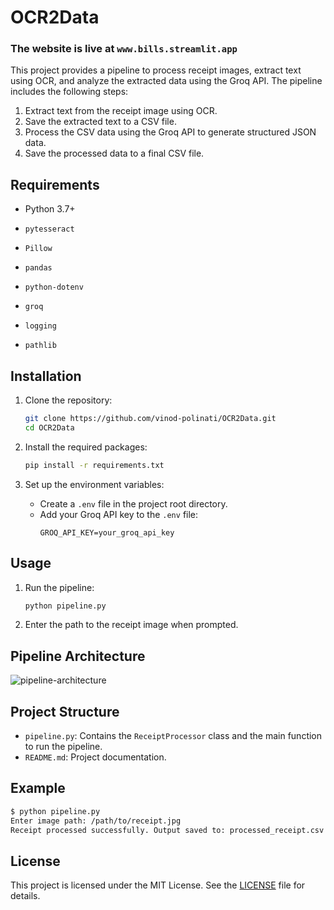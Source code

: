# OCR2Data
### The website is live at ```www.bills.streamlit.app```


This project provides a pipeline to process receipt images, extract text using OCR, and analyze the extracted data using the Groq API. The pipeline includes the following steps: 

1. Extract text from the receipt image using OCR.
2. Save the extracted text to a CSV file.
3. Process the CSV data using the Groq API to generate structured JSON data.
4. Save the processed data to a final CSV file.

## Requirements

- Python 3.7+
- `pytesseract`
- `Pillow`
- `pandas`

- `python-dotenv`
- `groq`
- `logging`
- `pathlib`

## Installation

1. Clone the repository:
    ```sh
    git clone https://github.com/vinod-polinati/OCR2Data.git
    cd OCR2Data
    ```

2. Install the required packages:
    ```sh
    pip install -r requirements.txt
    ```

3. Set up the environment variables:
    - Create a `.env` file in the project root directory.
    - Add your Groq API key to the `.env` file:
        ```
        GROQ_API_KEY=your_groq_api_key
        ```

## Usage

1. Run the pipeline:
    ```sh
    python pipeline.py
    ```

2. Enter the path to the receipt image when prompted.





## Pipeline Architecture 

![pipeline-architecture](https://github.com/user-attachments/assets/d4652bff-5768-443c-a245-720b58b656bd)

## Project Structure

- `pipeline.py`: Contains the `ReceiptProcessor` class and the main function to run the pipeline.
- `README.md`: Project documentation.

## Example

```sh
$ python pipeline.py
Enter image path: /path/to/receipt.jpg
Receipt processed successfully. Output saved to: processed_receipt.csv
```

## License

This project is licensed under the MIT License. See the [LICENSE](LICENSE) file for details.
